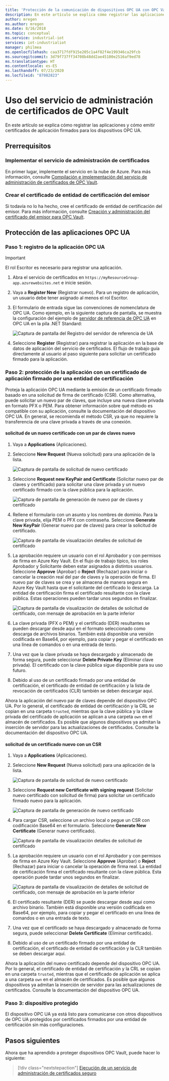 ```yaml
---
title: 'Protección de la comunicación de dispositivos OPC UA con OPC Vault: Azure | Microsoft Docs'
description: En este artículo se explica cómo registrar las aplicaciones OPC UA y cómo emitir certificados de aplicación firmados para los dispositivos OPC UA con OPC Vault.
author: mregen
ms.author: mregen
ms.date: 8/16/2018
ms.topic: conceptual
ms.service: industrial-iot
services: iot-industrialiot
manager: philmea
ms.openlocfilehash: caa3717fdf915e205c1a4f82f4e199346ca29fcb
ms.sourcegitcommit: 3d79f737ff34708b48dd2ae45100e2516af9ed78
ms.translationtype: HT
ms.contentlocale: es-ES
ms.lasthandoff: 07/23/2020
ms.locfileid: "87082823"
---
```

# <a name="use-the-opc-vault-certificate-management-service"></a>Uso del servicio de administración de certificados de OPC Vault

En este artículo se explica cómo registrar las aplicaciones y cómo emitir certificados de aplicación firmados para los dispositivos OPC UA.

## <a name="prerequisites"></a>Prerrequisitos

### <a name="deploy-the-certificate-management-service"></a>Implementar el servicio de administración de certificados

En primer lugar, implemente el servicio en la nube de Azure. Para más información, consulte [Compilación e implementación del servicio de administración de certificados de OPC Vault](howto-opc-vault-deploy.md).

### <a name="create-the-issuer-ca-certificate"></a>Crear el certificado de entidad de certificación del emisor

Si todavía no lo ha hecho, cree el certificado de entidad de certificación del emisor. Para más información, consulte [Creación y administración del certificado del emisor para OPC Vault](howto-opc-vault-manage.md).

## <a name="secure-opc-ua-applications"></a>Protección de las aplicaciones OPC UA

### <a name="step-1-register-your-opc-ua-application"></a>Paso 1: registro de la aplicación OPC UA 

> [!IMPORTANT]
> El rol Escritor es necesario para registrar una aplicación.

1. Abra el servicio de certificados en `https://myResourceGroup-app.azurewebsites.net` e inicie sesión.
2. Vaya a **Register New** (Registrar nuevo). Para un registro de aplicación, un usuario debe tener asignado al menos el rol Escritor.
2. El formulario de entrada sigue las convenciones de nomenclatura de OPC UA. Como ejemplo, en la siguiente captura de pantalla, se muestra la configuración del ejemplo de [servidor de referencia de OPC UA](https://github.com/OPCFoundation/UA-.NETStandard/tree/master/Applications/ReferenceServer) en OPC UA en la pila .NET Standard:

   ![Captura de pantalla del Registro del servidor de referencia de UA](media/howto-opc-vault-secure/reference-server-registration.png "Registro del servidor de referencia de UA")

5. Seleccione **Register** (Registrar) para registrar la aplicación en la base de datos de aplicación del servicio de certificados. El flujo de trabajo guía directamente al usuario al paso siguiente para solicitar un certificado firmado para la aplicación.

### <a name="step-2-secure-your-application-with-a-ca-signed-application-certificate"></a>Paso 2: protección de la aplicación con un certificado de aplicación firmado por una entidad de certificación

Proteja la aplicación OPC UA mediante la emisión de un certificado firmado basado en una solicitud de firma de certificado (CSR). Como alternativa, puede solicitar un nuevo par de claves, que incluye una nueva clave privada en formato PFX o PEM. Para obtener información sobre qué método es compatible con su aplicación, consulte la documentación del dispositivo OPC UA. En general, se recomienda el método CSR, ya que no requiere la transferencia de una clave privada a través de una conexión.

#### <a name="request-a-new-certificate-with-a-new-keypair"></a>solicitud de un nuevo certificado con un par de claves nuevo

1. Vaya a **Applications** (Aplicaciones).
3. Seleccione **New Request** (Nueva solicitud) para una aplicación de la lista.

   ![Captura de pantalla de solicitud de nuevo certificado](media/howto-opc-vault-secure/request-new-certificate.png "Solicitud de nuevo certificado")

3. Seleccione **Request new KeyPair and Certificate** (Solicitar nuevo par de claves y certificado) para solicitar una clave privada y un nuevo certificado firmado con la clave pública para la aplicación.

   ![Captura de pantalla de generación de nuevo par de claves y certificado](media/howto-opc-vault-secure/generate-new-key-pair.png "Generación de nuevo par de claves")

4. Rellene el formulario con un asunto y los nombres de dominio. Para la clave privada, elija PEM o PFX con contraseña. Seleccione **Generate New KeyPair** (Generar nuevo par de claves) para crear la solicitud de certificado.

   ![Captura de pantalla de visualización detalles de solicitud de certificado](media/howto-opc-vault-secure/approve-reject.png "Aprobación de certificado")

5. La aprobación requiere un usuario con el rol Aprobador y con permisos de firma en Azure Key Vault. En el flujo de trabajo típico, los roles Aprobador y Solicitante deben estar asignados a distintos usuarios. Seleccione **Approve** (Aprobar) o **Reject** (Rechazar) para iniciar o cancelar la creación real del par de claves y la operación de firma. El nuevo par de claves se crea y se almacena de manera segura en Azure Key Vault hasta que el solicitante del certificado lo descarga. La entidad de certificación firma el certificado resultante con la clave pública. Estas operaciones pueden tardar unos segundos en finalizar.

   ![Captura de pantalla de visualización de detalles de solicitud de certificado, con mensaje de aprobación en la parte inferior](media/howto-opc-vault-secure/view-key-pair.png "Visualización de par de claves")

7. La clave privada (PFX o PEM) y el certificado (DER) resultantes se pueden descargar desde aquí en el formato seleccionado como descarga de archivos binarios. También está disponible una versión codificada en Base64, por ejemplo, para copiar y pegar el certificado en una línea de comandos o en una entrada de texto. 
8. Una vez que la clave privada se haya descargado y almacenado de forma segura, puede seleccionar **Delete Private Key** (Eliminar clave privada). El certificado con la clave pública sigue disponible para su uso futuro.
9. Debido al uso de un certificado firmado por una entidad de certificación, el certificado de entidad de certificación y la lista de revocación de certificados (CLR) también se deben descargar aquí.

Ahora la aplicación del nuevo par de claves depende del dispositivo OPC UA. Por lo general, el certificado de entidad de certificación y la CRL se copian en una carpeta `trusted`, mientras que la clave pública y la clave privada del certificado de aplicación se aplican a una carpeta `own` en el almacén de certificados. Es posible que algunos dispositivos ya admitan la inserción de servidor para las actualizaciones de certificados. Consulte la documentación del dispositivo OPC UA.

#### <a name="request-a-new-certificate-with-a-csr"></a>solicitud de un certificado nuevo con un CSR 

1. Vaya a **Applications** (Aplicaciones).
3. Seleccione **New Request** (Nueva solicitud) para una aplicación de la lista.

   ![Captura de pantalla de solicitud de nuevo certificado](media/howto-opc-vault-secure/request-new-certificate.png "Solicitud de nuevo certificado")

3. Seleccione **Request new Certificate with signing request** (Solicitar nuevo certificado con solicitud de firma) para solicitar un certificado firmado nuevo para la aplicación.

   ![Captura de pantalla de generación de nuevo certificado](media/howto-opc-vault-secure/generate-new-certificate.png "Generación de nuevo certificado")

4. Para cargar CSR, seleccione un archivo local o pegue un CSR con codificación Base64 en el formulario. Seleccione **Generate New Certificate** (Generar nuevo certificado).

   ![Captura de pantalla de visualización detalles de solicitud de certificado](media/howto-opc-vault-secure/approve-reject-csr.png "Aprobación de CSR")

5. La aprobación requiere un usuario con el rol Aprobador y con permisos de firma en Azure Key Vault. Seleccione **Approve** (Aprobar) o **Reject** (Rechazar) para iniciar o cancelar la operación de firma real. La entidad de certificación firma el certificado resultante con la clave pública. Esta operación puede tardar unos segundos en finalizar.

   ![Captura de pantalla de visualización de detalles de solicitud de certificado, con mensaje de aprobación en la parte inferior](media/howto-opc-vault-secure/view-cert-csr.png "Visualización de certificado")

6. El certificado resultante (DER) se puede descargar desde aquí como archivo binario. También está disponible una versión codificada en Base64, por ejemplo, para copiar y pegar el certificado en una línea de comandos o en una entrada de texto. 
10. Una vez que el certificado se haya descargado y almacenado de forma segura, puede seleccionar **Delete Certificate** (Eliminar certificado).
11. Debido al uso de un certificado firmado por una entidad de certificación, el certificado de entidad de certificación y la CLR también se deben descargar aquí.

Ahora la aplicación del nuevo certificado depende del dispositivo OPC UA. Por lo general, el certificado de entidad de certificación y la CRL se copian en una carpeta `trusted`, mientras que el certificado de aplicación se aplica a una carpeta `own` en el almacén de certificados. Es posible que algunos dispositivos ya admitan la inserción de servidor para las actualizaciones de certificados. Consulte la documentación del dispositivo OPC UA.

### <a name="step-3-device-secured"></a>Paso 3: dispositivo protegido

El dispositivo OPC UA ya está listo para comunicarse con otros dispositivos de OPC UA protegidos por certificados firmados por una entidad de certificación sin más configuraciones.

## <a name="next-steps"></a>Pasos siguientes

Ahora que ha aprendido a proteger dispositivos OPC Vault, puede hacer lo siguiente:

> [!div class="nextstepaction"]
> [Ejecución de un servicio de administración de certificados seguro](howto-opc-vault-secure-ca.md)
